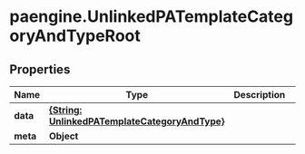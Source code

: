# paengine.UnlinkedPATemplateCategoryAndTypeRoot

## Properties

Name | Type | Description | Notes
------------ | ------------- | ------------- | -------------
**data** | [**{String: UnlinkedPATemplateCategoryAndType}**](UnlinkedPATemplateCategoryAndType.md) |  | 
**meta** | **Object** |  | [optional] 


